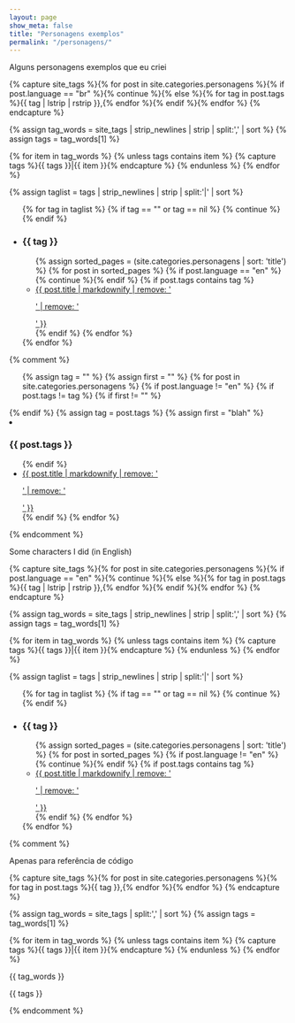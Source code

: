 ```yaml
---
layout: page
show_meta: false
title: "Personagens exemplos"
permalink: "/personagens/"
---
```


    
Alguns personagens exemplos que eu criei

{% capture site_tags %}{% for post in site.categories.personagens %}{% if post.language == "br" %}{% continue %}{% else %}{% for tag in post.tags %}{{ tag | lstrip | rstrip }},{% endfor %}{% endif %}{% endfor %}
{% endcapture %}

<!-- `tag_words` is a sorted array of the tag names. -->
{% assign tag_words = site_tags | strip_newlines | strip | split:',' | sort %}
{% assign tags = tag_words[1] %}


{% for item in tag_words %}
    {% unless tags contains item %}
        {% capture tags %}{{ tags }}|{{ item }}{% endcapture %}
    {% endunless %}
{% endfor %}

{% assign taglist = tags | strip_newlines | strip | split:'|' | sort %}

<ul> 
{% for tag in taglist %}
   {% if tag == "" or tag == nil %}
   {% continue %}
   {% endif %}
   <li><h3> {{ tag }} </h3></li>
   <ul>
   {% assign sorted_pages = (site.categories.personagens | sort: 'title') %}
   {% for post in sorted_pages %}
   {% if post.language == "en" %}{% continue %}{% endif %}
   {% if post.tags contains tag %}
   <li><a href="{{ post.url }}">{{ post.title | markdownify | remove: '<p>' | remove: '</p>' }} </a> </li>
   {% endif %}
   {% endfor %}
   </ul>
{% endfor %}
</ul>

{% comment %}
<ul> 
  {% assign tag = "" %}
  {% assign first = "" %}
  {% for post in site.categories.personagens %}
  {% if post.language != "en" %}
  {% if post.tags != tag %}
  {% if first != "" %}
  </ul>
  {% endif %}
  {% assign tag = post.tags %}    
  {% assign first = "blah" %}
   <li><h3> {{ post.tags }} </h3></li>
  <ul>
  {% endif %}
   <li><a href="{{ post.url }}">{{ post.title | markdownify | remove: '<p>' | remove: '</p>' }} </a> </li>
   {% endif %}
    {% endfor %}
  </ul>
</ul>
{% endcomment %}

Some characters I did (in English)

{% capture site_tags %}{% for post in site.categories.personagens %}{% if post.language == "en" %}{% continue %}{% else %}{% for tag in post.tags %}{{ tag | lstrip | rstrip }},{% endfor %}{% endif %}{% endfor %}
{% endcapture %}

<!-- `tag_words` is a sorted array of the tag names. -->
{% assign tag_words = site_tags | strip_newlines | strip | split:',' | sort %}
{% assign tags = tag_words[1] %}


{% for item in tag_words %}
    {% unless tags contains item %}
        {% capture tags %}{{ tags }}|{{ item }}{% endcapture %}
    {% endunless %}
{% endfor %}

{% assign taglist = tags | strip_newlines | strip | split:'|' | sort %}

<ul> 
{% for tag in taglist %}
   {% if tag == "" or tag == nil %}
   {% continue %}
   {% endif %}
   <li><h3> {{ tag }} </h3></li>
   <ul>
   {% assign sorted_pages = (site.categories.personagens | sort: 'title') %}
   {% for post in sorted_pages %}
   {% if post.language != "en" %}{% continue %}{% endif %}
   {% if post.tags contains tag %}
   <li><a href="{{ post.url }}">{{ post.title | markdownify | remove: '<p>' | remove: '</p>' }} </a> </li>
   {% endif %}
   {% endfor %}
   </ul>
{% endfor %}
</ul>


{% comment %}

Apenas para referência de código

{% capture site_tags %}{% for post in site.categories.personagens %}{% for tag in post.tags %}{{ tag }},{% endfor %}{% endfor %}
{% endcapture %}

<!-- `tag_words` is a sorted array of the tag names. -->
{% assign tag_words = site_tags | split:',' | sort %}
{% assign tags = tag_words[1] %}

{% for item in tag_words %}
    {% unless tags contains item %}
        {% capture tags %}{{ tags }}|{{ item }}{% endcapture %}
    {% endunless %}
{% endfor %}

{{ tag_words }} 

{{ tags }}

{% endcomment %}
